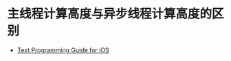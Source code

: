 # 主线程计算高度与异步线程计算高度的区别  

- [Text Programming Guide for iOS](https://developer.apple.com/library/content/documentation/StringsTextFonts/Conceptual/TextAndWebiPhoneOS/Introduction/Introduction.html#//apple_ref/doc/uid/TP40009542-CH1-SW1)